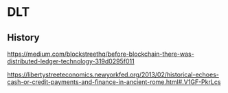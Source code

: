 # DLT

## History

https://medium.com/blockstreethq/before-blockchain-there-was-distributed-ledger-technology-319d0295f011 

https://libertystreeteconomics.newyorkfed.org/2013/02/historical-echoes-cash-or-credit-payments-and-finance-in-ancient-rome.html#.V1GF-PkrLcs
